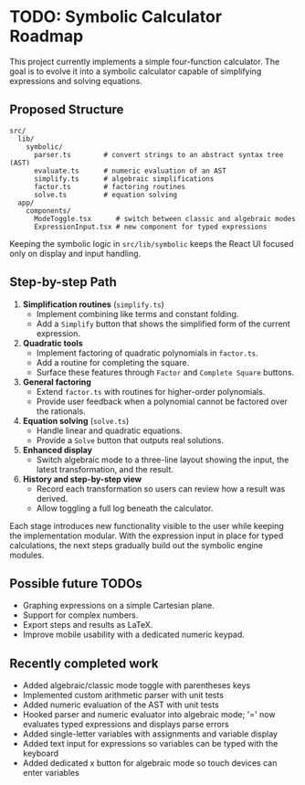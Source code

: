 # TODO: Symbolic Calculator Roadmap

This project currently implements a simple four-function calculator. The goal is to evolve it into a symbolic calculator capable of simplifying expressions and solving equations.

## Proposed Structure

```
src/
  lib/
    symbolic/
      parser.ts        # convert strings to an abstract syntax tree (AST)
      evaluate.ts      # numeric evaluation of an AST
      simplify.ts      # algebraic simplifications
      factor.ts        # factoring routines
      solve.ts         # equation solving
  app/
    components/
      ModeToggle.tsx      # switch between classic and algebraic modes
      ExpressionInput.tsx # new component for typed expressions
```

Keeping the symbolic logic in `src/lib/symbolic` keeps the React UI focused only on display and input handling.

## Step-by-step Path

1. **Simplification routines** (`simplify.ts`)
   - Implement combining like terms and constant folding.
   - Add a `Simplify` button that shows the simplified form of the current expression.
2. **Quadratic tools**
   - Implement factoring of quadratic polynomials in `factor.ts`.
   - Add a routine for completing the square.
   - Surface these features through `Factor` and `Complete Square` buttons.
3. **General factoring**
   - Extend `factor.ts` with routines for higher-order polynomials.
   - Provide user feedback when a polynomial cannot be factored over the rationals.
4. **Equation solving** (`solve.ts`)
   - Handle linear and quadratic equations.
   - Provide a `Solve` button that outputs real solutions.
5. **Enhanced display**
   - Switch algebraic mode to a three-line layout showing the input, the latest transformation, and the result.
6. **History and step-by-step view**
   - Record each transformation so users can review how a result was derived.
   - Allow toggling a full log beneath the calculator.

Each stage introduces new functionality visible to the user while keeping the implementation modular. With the expression input in place for typed calculations, the next steps gradually build out the symbolic engine modules.

## Possible future TODOs

- Graphing expressions on a simple Cartesian plane.
- Support for complex numbers.
- Export steps and results as LaTeX.
- Improve mobile usability with a dedicated numeric keypad.

## Recently completed work

- Added algebraic/classic mode toggle with parentheses keys
- Implemented custom arithmetic parser with unit tests
- Added numeric evaluation of the AST with unit tests
- Hooked parser and numeric evaluator into algebraic mode; '=' now evaluates typed expressions and displays parse errors
- Added single-letter variables with assignments and variable display
- Added text input for expressions so variables can be typed with the keyboard
- Added dedicated x button for algebraic mode so touch devices can enter variables
